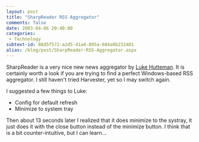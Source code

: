 ```yaml
---
layout: post
title: "SharpReader RSS Aggregator"
comments: false
date: 2003-04-06 20:40:00
categories:
 - Technology
subtext-id: 88d5f572-a2d5-41a4-895a-604a9b232401
alias: /blog/post/SharpReader-RSS-Aggregator.aspx
---
```



SharpReader is a very nice new news aggregator by [Luke Hutteman](http://www.hutteman.com/weblog/). It is certainly worth a look if you are trying to find a perfect Windows-based RSS aggregator. I still haven't tried Harvester, yet so I may switch again.

I suggested a few things to Luke:

  * Config for default refresh
  * Minimize to system tray

Then about 13 seconds later I realized that it does minimize to the systray, it just does it with the close button instead of the minimize button. I think that is a bit counter-intuitive, but I can learn...
